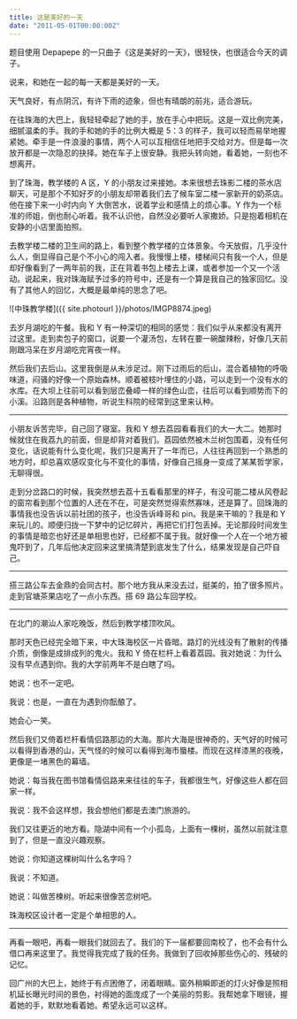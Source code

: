 ```yaml
---
title: 这是美好的一天
date: "2011-05-01T00:00:00Z"
---
```


题目使用 Depapepe 的一只曲子《这是美好的一天》，很轻快，也很适合今天的调子。

说来，和她在一起的每一天都是美好的一天。

天气良好，有点阴沉，有许下雨的迹象，但也有晴朗的前兆，适合游玩。

在往珠海的大巴上，我轻轻牵起了她的手，放在手心中把玩。这是一双比例完美，细腻温柔的手。我的手和她的手的比例大概是 5：3 的样子，我可以轻而易举地握紧她。牵手是一件浪漫的事情，两个人可以互相信任地把手交给对方。但是每一次放开都是一次隐忍的抉择。她在车子上很安静。我把头转向她，看着她，一刻也不想离开。

到了珠海，教学楼的 A 区，Y 的小朋友过来接她。本来很想去珠影二楼的茶水店聊天，可是那个不知好歹的小朋友却带着我们去了候车室二楼一家新开的奶茶店。他在接下来一小时内向 Y 大倒苦水，说着学业和感情上的烦心事。Y 作为一个标准的师姐，倒也耐心听着。我不认识他，自然没必要听人家撒娇。只是抱着相机在安静的小店里面拍照。

去教学楼二楼的卫生间的路上，看到整个教学楼的立体景象。今天放假，几乎没什么人，倒显得自己是个不小心的闯入者。我慢慢上楼，楼梯间只有我一个人，但是却好像看到了一两年前的我，正在背着书包上楼去上课，或者参加一个又一个活动。说起来，我对珠海赋予过多的符号中，还是有一个算是我自己的独家回忆。没有了其他人的回忆，大概是最单纯的思念了吧。

![中珠教学楼]({{ site.photourl }}/photos/IMGP8874.jpeg)

去岁月湖吃的午餐。我和 Y 有一种深切的相同的感觉：我们似乎从来都没有离开过这里。走到卖包子的窗口，说要一个灌汤包，左转在要一碗酸辣粉，好像几天前刚跟冯呆在岁月湖吃完宵夜一样。

然后我们去后山。这里我倒是从未涉足过。刚下过雨后的后山，混合着植物的呼吸味道，闷骚的好像一个原始森林。顺着被枝叶埋住的小路，可以走到一个没有水的水库。在大坝上往前可以看到层峦叠嶂一样的绿色山峦，往后可以看到顺势而下的小溪。沿路则是各种植物，听说生科院的经常到这里来认种。

---

小朋友诉苦完毕，自己回了寝室。我和 Y 想去荔园看看我们的大一大二。她那时候就住在我荔九的前面，但是却背对着我们。荔园依然被木兰树包围着，没有任何变化，话说能有什么变化呢，我们只是离开了一年而已，人往往再回到一个熟悉的地方时，却总喜欢感叹变化与不变化的事情，好像自己摇身一变成了某某哲学家，无聊得很。

走到分岔路口的时候，我突然想去荔十五看看那里的样子，有没可能二楼从风卷起的窗帘看到那个位置的人还在不在，可是突然觉得索然寡味，还是算了。回珠海的事情我也没告诉以前社团的孩子，也没告诉峰哥和 pin。我是来干嘛的？我是和 Y 来玩儿的。顺便归拢一下梦中的记忆碎片，再把它们打包丢掉。无论那段时间发生的事情是暗恋也好还是单相思也好，已经都不属于我。就好像一个人在一个地方被鬼吓到了，几年后他决定回来这里搞清楚到底发生了什么，结果发现是自己吓自己。

---

搭三路公车去金鼎的会同古村。那个地方我从来没去过，挺美的，拍了很多照片。走到官塘茶果店吃了一点小东西。搭 69 路公车回学校。

---

在北门的潮汕人家吃晚饭，然后到教学楼顶吹风。

那时天色已经完全暗下来，中大珠海校区一片昏暗。路灯的光线没有了散射的传播介质，倒像是成排成列的鬼火。我和 Y 倚在栏杆上看着荔园。我对她说：为什么没有早点遇到你。我的大学前两年不是白瞎了吗。

她说：也不一定吧。

我说：也是，一直在为遇到你酝酿了。

她会心一笑。

然后我们又倚着栏杆看情侣路那边的大海。那片大海是很神奇的，天气好的时候可以看得到香港的山，天气怪的时候可以看得到海市蜃楼。而现在这样漆黑的夜晚，更像是一堵黑色的幕墙。

她说：每当我在图书馆看情侣路来来往往的车子，我都很生气，好像这些人都在回家一样。

我说：我不会这样想，我会想他们都是去澳门旅游的。

我们又往更近的地方看。隐湖中间有一个小孤岛，上面有一棵树，虽然以前就注意到了，但是一直没兴趣观察。

她说：你知道这棵树叫什么名字吗？

我说：不知道。

她说：叫做苦楝树。听起来很像苦恋树吧。

珠海校区设计者一定是个单相思的人。

---

再看一眼吧，再看一眼我们就回去了。我们的下一届都要回南校了，也不会有什么借口再来这里了。我觉得我完成了我的任务。我做到了回收掉那些伤心的、残破的记忆。

回广州的大巴上，她终于有点困倦了，闭着眼睛。窗外稍瞬即逝的灯火好像是照相机延长曝光时间的景色，衬得她的面庞成了一个美丽的剪影。我帮她拿下眼镜，握着她的手，默默地看着她。希望永远可以这样。
